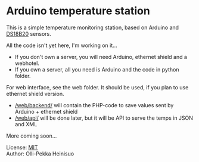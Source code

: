 Arduino temperature station
===========================

This is a simple temperature monitoring station, based on Arduino and [DS18B20](http://datasheets.maxim-ic.com/en/ds/DS18B20.pdf) sensors.    

All the code isn't yet here, I'm working on it...    

- If you don't own a server, you will need Arduino, ethernet shield and a webhotel.
- If you own a server, all you need is Arduino and the code in python folder.

For web interface, see the web folder. It should be used, if you plan to use ethernet shield version.     

- [/web/backend/](https://github.com/skvark/Arduino_temp_station/tree/master/web/backend) will contain the PHP-code to save values sent by Arduino + ethernet shield
- [/web/api/](https://github.com/skvark/Arduino_temp_station/tree/master/web/api) will be done later, but it will be API to serve the temps in JSON and XML

More coming soon...     

License: [MIT](http://github.com/skvark/Arduino_temp_station/blob/master/licence.txt)     
Author: Olli-Pekka Heinisuo    